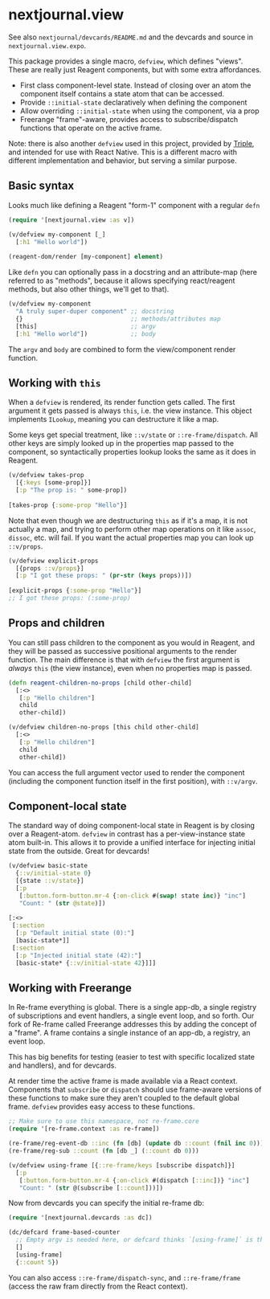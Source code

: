 # nextjournal.view

See also `nextjournal/devcards/README.md` and the devcards and source in
`nextjournal.view.expo`.

This package provides a single macro, `defview`, which defines "views". These
are really just Reagent components, but with some extra affordances.

- First class component-level state. Instead of closing over an atom the
  component itself contains a state atom that can be accessed.
- Provide `::initial-state` declaratively when defining the component
- Allow overriding `::initial-state` when using the component, via a prop
- Freerange "frame"-aware, provides access to subscribe/dispatch functions
  that operate on the active frame.

Note: there is also another `defview` used in this project, provided by
[Triple](https://github.com/mhuebert/triple), and intended for use with React
Native. This is a different macro with different implementation and behavior,
but serving a similar purpose.

## Basic syntax

Looks much like defining a Reagent "form-1" component with a regular `defn`

```clojure
(require '[nextjournal.view :as v])

(v/defview my-component [_]
  [:h1 "Hello world"])
  
(reagent-dom/render [my-component] element)
```

Like `defn` you can optionally pass in a docstring and an attribute-map (here
referred to as "methods", because it allows specifying react/reagent methods,
but also other things, we'll get to that).

```clojure
(v/defview my-component 
  "A truly super-duper component" ;; docstring
  {}                              ;; methods/attributes map
  [this]                          ;; argv
  [:h1 "Hello world"])            ;; body
```

The `argv` and `body` are combined to form the view/component render function.

## Working with `this`

When a `defview` is rendered, its render function gets called. The first
argument it gets passed is always `this`, i.e. the view instance. This object
implements `ILookup`, meaning you can destructure it like a map.

Some keys get special treatment, like `::v/state` or `::re-frame/dispatch`. All
other keys are simply looked up in the properties map passed to the component, so syntactically properties lookup looks the same as it does in Reagent.

```clojure
(v/defview takes-prop
  [{:keys [some-prop]}]
  [:p "The prop is: " some-prop])
  
[takes-prop {:some-prop "Hello"}]
```

Note that even though we are destructuring `this` as if it's a map, it is not
actually a map, and trying to perform other map operations on it like `assoc`,
`dissoc`, etc. will fail. If you want the actual properties map you can look up
`::v/props`.

```clojure
(v/defview explicit-props
  [{props ::v/props}]
  [:p "I got these props: " (pr-str (keys props))])
  
[explicit-props {:some-prop "Hello"}]
;; I got these props: (:some-prop)
```

## Props and children

You can still pass children to the component as you would in Reagent, and they
will be passed as successive positional arguments to the render function. The
main difference is that with `defview` the first argument is *always* `this`
(the view instance), even when no properties map is passed.

```clojure
(defn reagent-children-no-props [child other-child]
  [:<>
   [:p "Hello children"]
   child
   other-child])

(v/defview children-no-props [this child other-child]
  [:<>
   [:p "Hello children"]
   child
   other-child])
```

You can access the full argument vector used to render the component (including
the component function itself in the first position), with `::v/argv`.

## Component-local state

The standard way of doing component-local state in Reagent is by closing over a
Reagent-atom. `defview` in contrast has a per-view-instance state atom built-in.
This allows it to provide a unified interface for injecting initial state from
the outside. Great for devcards!

```clojure
(v/defview basic-state
  {::v/initial-state 0}
  [{state ::v/state}]
  [:p
   [:button.form-button.mr-4 {:on-click #(swap! state inc)} "inc"]
   "Count: " (str @state)])
   
[:<>
 [:section
  [:p "Default initial state (0):"]
  [basic-state*]]
 [:section
  [:p "Injected initial state (42):"]
  [basic-state* {::v/initial-state 42}]]]
```

## Working with Freerange

In Re-frame everything is global. There is a single app-db, a single registry of
subscriptions and event handlers, a single event loop, and so forth. Our fork of
Re-frame called Freerange addresses this by adding the concept of a "frame". A
frame contains a single instance of an app-db, a registry, an event loop.

This has big benefits for testing (easier to test with specific localized state
and handlers), and for devcards.

At render time the active frame is made available via a React context.
Components that `subscribe` or `dispatch` should use frame-aware versions of
these functions to make sure they aren't coupled to the default global frame.
`defview` provides easy access to these functions.

```clojure
;; Make sure to use this namespace, not re-frame.core
(require '[re-frame.context :as re-frame])

(re-frame/reg-event-db ::inc (fn [db] (update db ::count (fnil inc 0))))
(re-frame/reg-sub ::count (fn [db _] (::count db 0)))

(v/defview using-frame [{::re-frame/keys [subscribe dispatch]}]
  [:p
   [:button.form-button.mr-4 {:on-click #(dispatch [::inc])} "inc"]
   "Count: " (str @(subscribe [::count]))])
```

Now from devcards you can specify the initial re-frame db:

```clojure
(require '[nextjournal.devcards :as dc])

(dc/defcard frame-based-counter
  ;; Empty argv is needed here, or defcard thinks `[using-frame]` is the argv
  []
  [using-frame]
  {::count 5})
```

You can also access `::re-frame/dispatch-sync`, and `::re-frame/frame` (access the raw fram directly from the React context).


